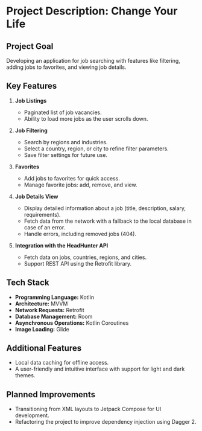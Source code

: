 # Project Description: Change Your Life

## Project Goal  
Developing an application for job searching with features like filtering, adding jobs to favorites, and viewing job details.  

## Key Features  
1. **Job Listings**  
   - Paginated list of job vacancies.  
   - Ability to load more jobs as the user scrolls down.  
   
2. **Job Filtering**  
   - Search by regions and industries.  
   - Select a country, region, or city to refine filter parameters.  
   - Save filter settings for future use.  

3. **Favorites**  
   - Add jobs to favorites for quick access.  
   - Manage favorite jobs: add, remove, and view.  

4. **Job Details View**  
   - Display detailed information about a job (title, description, salary, requirements).  
   - Fetch data from the network with a fallback to the local database in case of an error.  
   - Handle errors, including removed jobs (404).  

5. **Integration with the HeadHunter API**  
   - Fetch data on jobs, countries, regions, and cities.  
   - Support REST API using the Retrofit library.  

## Tech Stack  
- **Programming Language:** Kotlin  
- **Architecture:** MVVM  
- **Network Requests:** Retrofit  
- **Database Management:** Room  
- **Asynchronous Operations:** Kotlin Coroutines  
- **Image Loading:** Glide  

## Additional Features  
- Local data caching for offline access.  
- A user-friendly and intuitive interface with support for light and dark themes.  

## Planned Improvements  
- Transitioning from XML layouts to Jetpack Compose for UI development.  
- Refactoring the project to improve dependency injection using Dagger 2. 
